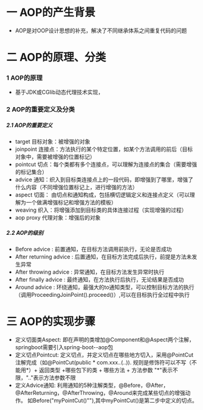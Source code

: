# 一 AOP的产生背景

* AOP是对OOP设计思想的补充，解决了不同继承体系之间重复代码的问题



# 二 AOP的原理、分类

### 1 AOP的原理
* 基于JDK或CGlib动态代理技术实现，

### 2 AOP的重要定义及分类

##### 2.1 AOP的重要定义
* target 目标对象：被增强的对象
* joinpoint 连接点：方法执行的某个特定位置，如某个方法调用的前后（目标对象中，需要被增强的位置标记）
* pointcut 切点：每个类都有多个连接点，可以理解为连接点的集合（需要增强的标记集合）
* advice 通知：织入到目标类连接点上的一段代码，即增强到了哪里，增强了什么内容（不同增强位置标记上，进行增强的方法）
* aspect 切面： 由切点和通知构成，包括横切逻辑定义和连接点定义（可以理解为一个做满增强标记和增强方法的模板）
* weaving 织入：将增强添加到目标类的具体连接过程（实现增强的过程）
* aop proxy 代理对象：增强后的对象
##### 2.2 AOP的级别
* Before advice : 前置通知，在目标方法调用前执行，无论是否成功
* After returning advice : 后置通知，在目标方法完成后执行，前提是方法未发生异常
* After throwing advice : 异常通知，在目标方法发生异常时执行
* After finally advice : 最终通知，在方法执行后执行，无论结果是否成功
* Around advice : 环绕通知，最强大的to通知类型，可以控制目标方法的执行（调用ProceedingJoinPoint().proceed()）,可以在目标执行全过程中执行



# 三 AOP的实现步骤
* 定义切面类Aspect: 即在声明的类增加@Component和@Aspect两个注解，springboot需要引入spring-boot--aop包
* 定义切点Pointcut: 定义切点，并定义切点在哪些地方切入，采用@PointCut注解完成（如@PointCut(public * com.xxx.*.*(..)).
规则是修饰符可以不写（不能用*）+ 返回类型 +哪些包下的类 + 哪些方法 + 方法参数 "*"表示不限，".."表示方法参数不限
* 定义Advice通知: 利用通知的5种注解类型，@Before，@After，@AfterReturning，@AfterThrowing，@Around来完成某些切点的增强动作。
如Before("myPointCut()""),其中myPointCut()是第二步中定义的切点。



